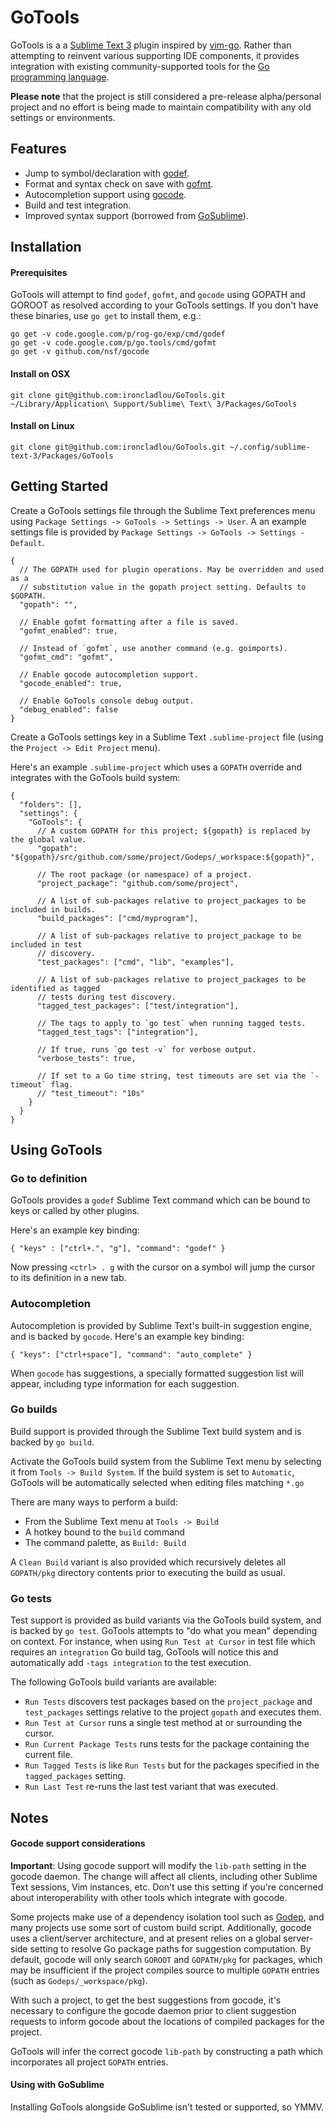 # GoTools

GoTools is a a [Sublime Text 3](http://www.sublimetext.com) plugin inspired by [vim-go](https://github.com/fatih/vim-go). Rather than attempting to reinvent various supporting IDE components, it provides integration with existing community-supported tools for the [Go programming language](http://www.golang.org).

**Please note** that the project is still considered a pre-release alpha/personal project and no effort is being made to maintain compatibility with any old settings or environments.

## Features

* Jump to symbol/declaration with [godef](http://godoc.org/code.google.com/p/rog-go/exp/cmd/godef).
* Format and syntax check on save with [gofmt](http://godoc.org/code.google.com/p/go.tools/cmd/gofmt).
* Autocompletion support using [gocode](https://github.com/nsf/gocode).
* Build and test integration.
* Improved syntax support (borrowed from [GoSublime](https://github.com/DisposaBoy/GoSublime)).


## Installation

#### Prerequisites

GoTools will attempt to find `godef`, `gofmt`, and `gocode` using GOPATH and GOROOT as resolved according to your GoTools settings. If you don't have these binaries, use `go get` to install them, e.g.:

    go get -v code.google.com/p/rog-go/exp/cmd/godef
    go get -v code.google.com/p/go.tools/cmd/gofmt
    go get -v github.com/nsf/gocode

#### Install on OSX

    git clone git@github.com:ironcladlou/GoTools.git ~/Library/Application\ Support/Sublime\ Text\ 3/Packages/GoTools

#### Install on Linux

    git clone git@github.com:ironcladlou/GoTools.git ~/.config/sublime-text-3/Packages/GoTools

## Getting Started

Create a GoTools settings file through the Sublime Text preferences menu using `Package Settings -> GoTools -> Settings -> User`. A an example settings file is provided by `Package Settings -> GoTools -> Settings - Default`.

```
{
  // The GOPATH used for plugin operations. May be overridden and used as a
  // substitution value in the gopath project setting. Defaults to $GOPATH.
  "gopath": "",

  // Enable gofmt formatting after a file is saved.
  "gofmt_enabled": true,

  // Instead of `gofmt`, use another command (e.g. goimports).
  "gofmt_cmd": "gofmt",

  // Enable gocode autocompletion support.
  "gocode_enabled": true,

  // Enable GoTools console debug output.
  "debug_enabled": false
}

```

Create a GoTools settings key in a Sublime Text `.sublime-project` file (using the `Project -> Edit Project` menu).

Here's an example `.sublime-project` which uses a `GOPATH` override and integrates with the GoTools build system:

```
{
  "folders": [],
  "settings": {
    "GoTools": {
      // A custom GOPATH for this project; ${gopath} is replaced by the global value.
      "gopath": "${gopath}/src/github.com/some/project/Godeps/_workspace:${gopath}",

      // The root package (or namespace) of a project.
      "project_package": "github.com/some/project",

      // A list of sub-packages relative to project_packages to be included in builds.
      "build_packages": ["cmd/myprogram"],

      // A list of sub-packages relative to project_package to be included in test
      // discovery.
      "test_packages": ["cmd", "lib", "examples"],

      // A list of sub-packages relative to project_packages to be identified as tagged
      // tests during test discovery.
      "tagged_test_packages": ["test/integration"],

      // The tags to apply to `go test` when running tagged tests.
      "tagged_test_tags": ["integration"],

      // If true, runs `go test -v` for verbose output.
      "verbose_tests": true,

      // If set to a Go time string, test timeouts are set via the `-timeout` flag.
      // "test_timeout": "10s"
    }
  }
}
```

## Using GoTools

### Go to definition

GoTools provides a `godef` Sublime Text command which can be bound to keys or called by other plugins.

Here's an example key binding:

    { "keys" : ["ctrl+.", "g"], "command": "godef" }

Now pressing `<ctrl> . g` with the cursor on a symbol will jump the cursor to its definition in a new tab.

### Autocompletion

Autocompletion is provided by Sublime Text's built-in suggestion engine, and is backed by `gocode`. Here's an example key binding:

    { "keys": ["ctrl+space"], "command": "auto_complete" }

When `gocode` has suggestions, a specially formatted suggestion list will appear, including type information for each suggestion.

### Go builds

Build support is provided through the Sublime Text build system and is backed by `go build`.

Activate the GoTools build system from the Sublime Text menu by selecting it from `Tools -> Build System`. If the build system is set to `Automatic`, GoTools will be automatically selected when editing files matching `*.go`

There are many ways to perform a build:
 
  * From the Sublime Text menu at `Tools -> Build`
  * A hotkey bound to the `build` command
  * The command palette, as `Build: Build`

A `Clean Build` variant is also provided which recursively deletes all `GOPATH/pkg` directory contents prior to executing the build as usual.

### Go tests

Test support is provided as build variants via the GoTools build system, and is backed by `go test`. GoTools attempts to "do what you mean" depending on context. For instance, when using `Run Test at Cursor` in test file which requires an `integration` Go build tag, GoTools will notice this and automatically add `-tags integration` to the test execution.

The following GoTools build variants are available:

  * `Run Tests` discovers test packages based on the `project_package` and `test_packages` settings relative to the project `gopath` and executes them.
  * `Run Test at Cursor` runs a single test method at or surrounding the cursor.
  * `Run Current Package Tests` runs tests for the package containing the current file.
  * `Run Tagged Tests` is like `Run Tests` but for the packages specified in the `tagged_packages` setting.
  * `Run Last Test` re-runs the last test variant that was executed.

## Notes

#### Gocode support considerations

**Important**: Using gocode support will modify the `lib-path` setting in the gocode daemon. The change will affect all clients, including other Sublime Text sessions, Vim instances, etc. Don't use this setting if you're concerned about interoperability with other tools which integrate with gocode.

Some projects make use of a dependency isolation tool such as [Godep](https://github.com/tools/godep), and many projects use some sort of custom build script. Additionally, gocode uses a client/server architecture, and at present relies on a global server-side setting to resolve Go package paths for suggestion computation. By default, gocode will only search `GOROOT` and `GOPATH/pkg` for packages, which may be insufficient if the project compiles source to multiple `GOPATH` entries (such as `Godeps/_workspace/pkg`).

With such a project, to get the best suggestions from gocode, it's necessary to configure the gocode daemon prior to client suggestion requests to inform gocode about the locations of compiled packages for the project.

GoTools will infer the correct gocode `lib-path` by constructing a path which incorporates all project `GOPATH` entries.

#### Using with GoSublime

Installing GoTools alongside GoSublime isn't tested or supported, so YMMV.
